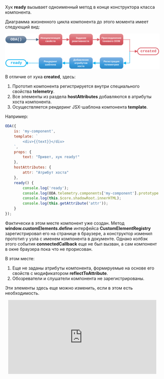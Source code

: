 Хук **ready** вызывает одноименный метод в конце конструктора класса компонента.

Диаграмма жизненного цикла компонента до этого момента имеет следующий вид:

![Диаграмма для хука ready](./learn/images/hook-ready.svg "Хук готовности ready")

В отличие от хука **created**, здесь:

1. Прототип компонента регистрируется внутри специального свойства **telemetry**.
1. Все элементы из раздела **hostAttributes** добавляются в атрибуты хоста компонента.
1. Осуществляется рендеринг JSX-шаблона компонента **template**.

Например:

```javascript _run_line_edit_console_[my-component.js]
ODA({
    is: 'my-component',
    template: `
        <div>{{text}}</div>
    `,
    props: {
        text: "Привет, хук ready!"
    },
    hostAttributes: {
        attr: "Атрибут хоста"
    },
    ready() {
        console.log('ready');
        console.log(ODA.telemetry.components['my-component'].prototype.is);
        console.log(this.$core.shadowRoot.innerHTML);
        console.log(this.getAttribute('attr'));
    }
});
```

Фактически в этом месте компонент уже создан. Метод **window.customElements.define** интерфейса **CustomElementRegistry** зарегистрировал его на странице в браузере, а конструктор изменил прототип у узла с именем компонента в документе. Однако колбэк этого события **connectedCallback** еще не был вызван, а сам компонент в окне браузера пока что не прорисован.

В этом месте:

1. Еще не заданы атрибуты компонента, формируемые на основе его свойств с модификатором **reflectToAttribute**.
1. Обозреватели и слушатели компонента не зарегистрированы.

Эти элементы здесь еще можно изменить, если в этом есть необходимость.

<div style="position:relative;padding-bottom:48%; margin:10px">
    <iframe src="https://www.youtube.com/embed/Vo-5L6SSZfE?start=0" frameborder="0" allow="accelerometer; autoplay; encrypted-media; gyroscope; picture-in-picture" allowfullscreen 
    	style="position:absolute;width:100%;height:100%;"></iframe>
</div>
